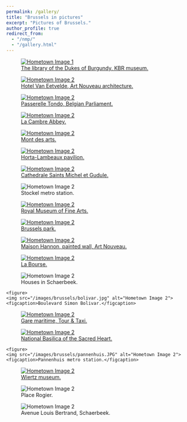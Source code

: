 ```yaml
---
permalink: /gallery/
title: "Brussels in pictures"
excerpt: "Pictures of Brussels."
author_profile: true
redirect_from: 
  - "/nmp/"
  - "/gallery.html"
---
```


<div class="gallery">
  <figure>
    <a href="https://www.kbr.be/en/museum/" target="_blank">
      <img src="/images/brussels/bourgogne.jpg" alt="Hometown Image 1">
      <figcaption>The library of the Dukes of Burgundy, KBR museum.</figcaption>
    </a>
  </figure>

  <figure>
    <a href="https://www.lab-an.be/en/" target="_blank">
      <img src="/images/brussels/hotel_van_eetvelde.jpg" alt="Hometown Image 2">
      <figcaption>Hotel Van Eetvelde, Art Nouveau architecture.</figcaption>
    </a>
  </figure>

   <figure>
     <a href="https://belgiqueinsolite.com/passerelle-tondo/" target="_blank">
       <img src="/images/brussels/anneau.jpg" alt="Hometown Image 2">
       <figcaption>Passerelle Tondo, Belgian Parliament.</figcaption>
     </a>
  </figure>

  <figure>
    <a href="https://www.visit.brussels/en/visitors/venue-details.La-Cambre-Abbey.248797/" target="_blank">
      <img src="/images/brussels/abbaye_cambre.jpg" alt="Hometown Image 2">
      <figcaption>La Cambre Abbey.</figcaption>
    </a>
  </figure>
  
  <figure>
    <a href="https://www.visit.brussels/en/visitors/venue-details.The-Mont-des-Arts-Garden.266026/" target="_blank">
    <img src="/images/brussels/mont_art.jpg" alt="Hometown Image 2">
    <figcaption>Mont des arts.</figcaption>
    </a>
  </figure>

  <figure>
    <a href="https://www.visit.brussels/en/visitors/venue-details.Horta-Lambeaux-pavilion.263131 target="_blank">
    <img src="/images/brussels/passions_humaines_3.jpg" alt="Hometown Image 2">
    <figcaption>Horta-Lambeaux pavilion.</figcaption>
    </a>
  </figure>

  <figure>
    <a href="https://www.visit.brussels/en/visitors/venue-details.Cathedrale-Saints-Michel-et-Gudule.478" target="_blank">
    <img src="/images/brussels/cathedrale_1.jpg" alt="Hometown Image 2">
    <figcaption>Cathedrale Saints Michel et Gudule.</figcaption>
    </a>
  </figure>
  
  <figure>
    <img src="/images/brussels/tintin.jpg" alt="Hometown Image 2">
    <figcaption>Stockel metro station.</figcaption>
  </figure>

  <figure>
    <a href="https://fine-arts-museum.be/en" target="_blank">
    <img src="/images/brussels/fine_arts.jpg" alt="Hometown Image 2">
    <figcaption>Royal Museum of Fine Arts.</figcaption>
    </a>
  </figure>

  <figure>
    <a href="https://www.visit.brussels/en/visitors/venue-details.Brussels-Park.237417" target="_blank">
    <img src="/images/brussels/parc.jpg" alt="Hometown Image 2">
    <figcaption>Brussels park.</figcaption>
      </a>
  </figure>

  <figure>
    <a href="https://maisonhannon.be/en" target="_blank">
    <img src="/images/brussels/art_nouv.jpg" alt="Hometown Image 2">
    <figcaption>Maison Hannon, painted wall, Art Nouveau.</figcaption>
    </a>
  </figure>

  <figure>
    <a href="https://www.belgianbeerworld.be/en/la-bourse" target="_blank">
    <img src="/images/brussels/bourse.jpg" alt="Hometown Image 2">
    <figcaption>La Bourse.</figcaption>
    </a>
  </figure>


  <figure>
    <img src="/images/brussels/schaerbeek.jpg" alt="Hometown Image 2">
    <figcaption>Houses in Schaerbeek.</figcaption>
  </figure>

    <figure>
    <img src="/images/brussels/bolivar.jpg" alt="Hometown Image 2">
    <figcaption>Boulevard Simon Bolivar.</figcaption>
  </figure>

  <figure>
  <a href="https://tour-taxis.com/fr/event-space/gare-maritime/" target="_blank">
    <img src="/images/brussels/tour_taxi.jpg" alt="Hometown Image 2">
    <figcaption>Gare maritime, Tour & Taxi.</figcaption>
  </a>
  </figure>


  <figure>
    <a href="https://www.visit.brussels/en/visitors/venue-details.National-Basilica-of-the-Sacred-Heart-Koekelberg.270598" target="_blank">
    <img src="/images/brussels/koekelberg.jpg" alt="Hometown Image 2">
    <figcaption>National Basilica of the Sacred Heart.</figcaption>
    </a>
  </figure>

    <figure>
    <img src="/images/brussels/pannenhuis.JPG" alt="Hometown Image 2">
    <figcaption>Pannenhuis metro station.</figcaption>
  </figure>

  <figure>
    <a href="https://fine-arts-museum.be/en/museums/musee-wiertz-museum" target="_blank">
    <img src="/images/brussels/wirtz_2.png" alt="Hometown Image 2">
    <figcaption>Wiertz museum.</figcaption>
    </a>
  </figure>

  <figure>
    <img src="/images/brussels/rogier.PNG" alt="Hometown Image 2">
    <figcaption>Place Rogier.</figcaption>
  </figure>

  <figure>
    <img src="/images/brussels/schaerbeek_street.JPG" alt="Hometown Image 2">
    <figcaption>Avenue Louis Bertrand, Schaerbeek.</figcaption>
  </figure>



  <!-- Add more images and captions as needed -->
</div>
